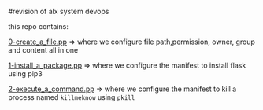 #revision of alx system devops

this repo contains:

[0-create_a_file.pp](./0-create_a_file.pp) => where we configure file path,permission, owner, group and content all in one

[1-install_a_package.pp](./1-install_a_package.pp) => where we configure the manifest to install flask using pip3

[2-execute_a_command.pp](./2-execute_a_command.pp) => where we configure the
manifest to kill a process named `killmeknow` using `pkill`
